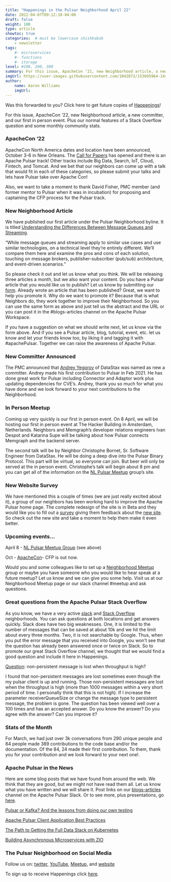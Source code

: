 ```yaml
---
title: "Happenings in the Pulsar Neighborhood April 22"
date: 2022-04-07T09:12:18-04:00
draft: false
weight: 100
type: article
showtoc: true
categories:  # must be lowercase shishkabob
    - newsletter
tags:
    #- microservices
    #- functions
    #- storage
level: #100, 200, 300
summary: For this issue, ApacheCon ‘21, new Neighborhood article, a new committer, and our first in person event.  Plus our normal features of a Stack Overflow question and some monthly community stats.
imgUrl: https://user-images.githubusercontent.com/1042872/153695964-14a47b49-8bd0-4d11-82ca-c92a2fa9bb81.png
author:
    name: Aaron Williams
    imgUrl:
---
```


Was this forwarded to you? Click here to get future copies of [Happenings](https://lp.constantcontactpages.com/su/8nAlVKo/APNeighborhood)!

For this issue, ApacheCon ‘22, new Neighborhood article, a new committer, and our first in person event.  Plus our normal features of a Stack Overflow question and some monthly community stats.

### **ApacheCon ‘22**

ApacheCon North America dates and location have been announced, October 3-6 in New Orleans.  The [Call for Papers](https://www.apachecon.com/acna2022/) has opened and there is an Apache Pulsar track!  Other tracks include Big Data, Search, IoT, Cloud, Fintech, and Tomcat.  And we bet that our neighbors can come up with a talk that would fit in each of these categories, so please submit your talks and lets have Pulsar take over Apache Con!  

Also, we want to take a moment to thank David Fisher, PMC member (and former mentor to Pulsar when it was in incubation) for proposing and captaining the CFP process for the Pulsar track.

### **New Neighborhood Article**

We have published our first article under the Pulsar Neighborhood byline.  It is titled [Understanding the Differences Between Message Queues and Streaming](https://pulsar-neighborhood.github.io/articles/understanding-the-differences-between-message-queues-and-streaming/).

“While message queues and streaming apply to similar use cases and use similar technologies, on a technical level they’re entirely different. We’ll compare them here and examine the pros and cons of each solution, touching on message brokers, publisher-subscriber (pub/sub) architecture, and event-driven scenarios.”

So please check it out and let us know what you think.  We will be releasing three articles a month, but we also want your content.  Do you have a Pulsar article that you would like us to publish? Let us know by submitting our [form](https://github.com/pulsar-neighborhood/pulsar-neighborhood.github.io/issues/new/choose).  Already wrote an article that has been published?  Great, we want to help you promote it.  Why do we want to promote it?  Because that is what Neighbors do, they work together to improve their Neighborhood.  So you can use the same form as above and just tell us the abstract and the URL or you can post it in the #blogs-articles channel on the Apache Pulsar Workspace.

If you have a suggestion on what we should write next, let us know via the form above.  And if you see a Pulsar article, blog, tutorial, event, etc. let us know and let your friends know too, by liking it and tagging it with #apachePulsar.  Together we can raise the awareness of Apache Pulsar.

### **New Committer Announced**

The PMC announced that [Andrey Yegorov](https://github.com/dlg99) of DataStax was named as new a committer.  Andrey made his first contribution to Pulsar in Feb 2021.  He has done great work for Pulsar including Connector and Adaptor work plus updating dependencies for CVE’s.  Andrey, thank you so much for what you have done and we look forward to your next contributions to the Neighborhood.

### **In Person Meetup**

Coming up very quickly is our first in person event.  On 8 April, we will be hosting our first in person event at The Hacker Building in Amsterdam, Netherlands.  Neighbors and Memgraph’s developer relations engineers Ivan Despot and Katarina Supe will be talking about how Pulsar connects Memgraph and the backend server.  

The second talk will be by Neighbor Christophe Bornet, Sr. Software Engineer from DataStax.  He will be doing a deep dive into the Pulsar Binary Protocol.  This part will be virtual, so everyone can join.  But beer will only be served at the in person event.  Christophe’s talk will begin about 8 pm and you can get all of the information on the [NL Pulsar Meetup](https://www.meetup.com/netherlands-apache-pulsar-meetup/events/284660180/) group’s site.

### **New Website Survey**

We have mentioned this a couple of times (we are just really excited about it), a group of our neighbors has been working hard to improve the Apache Pulsar home page.  The complete redesign of the site is in Beta and they would like you to fill out a [survey](https://forms.office.com/r/QK6FYdQ158) giving them feedback about the [new site](https://pulsar-next.staged.apache.org/).  So check out the new site and take a moment to help them make it even better.

### **Upcoming events…**

April 8 - [NL Pulsar Meetup Group](https://www.meetup.com/netherlands-apache-pulsar-meetup/events/284660180/) (see above)

Oct - [ApacheCon](https://www.apachecon.com/acna2022/)- CFP is out now.

Would you and some colleagues like to set up a [Neighborhood Meetup](https://www.meetup.com/pro/apache-pulsar-neighborhood) group or maybe you have someone who you would like to hear speak at a future meetup?  Let us know and we can give you some help.  Visit us at our Neighborhood Meetup page or our slack channel #meetup and ask questions.

### **Great questions from the Apache Pulsar Stack Overflow**

As you know, we have a very active [slack](https://pulsar.apache.org/en/contact/) and [Stack Overflow](https://stackoverflow.com/questions/tagged/apache-pulsar?tab=Newest) neighborhoods.  You can ask questions at both locations and get answers quickly.  Slack does have two big weaknesses.  One, it is limited to the number of messages that can be saved at about 10k and we hit the limit about every three months.  Two, it is not searchable by Google.  Thus, when you put the error message that you received into Google, you won’t see that the question has already been answered once or twice on Slack.  So to promote our great Stack Overflow channel, we thought that we would find a good question and include it here in Happenings.  

[Question](https://stackoverflow.com/questions/70872157/non-persistent-message-is-lost-when-throughput-is-high): non-persistent message is lost when throughput is high?

I found that non-persistent messages are lost sometimes even though the my pulsar client is up and running. Those non-persistent messages are lost when the throughput is high (more than 1000 messages within a very short period of time. I personally think that this is not high). If I increase the parameter receiverQueueSize or change the message type to persistent message, the problem is gone.
The question has been viewed well over a 100 times and has an accepted answer.  Do you know the answer?  Do you agree with the answer? Can you improve it?

### **Stats of the Month**

For March, we had just over 3k conversations from 290 unique people and 84 people made 389 contributions to the code base and/or the documentation.  Of the 84, 24 made their first contribution.  To them, thank you for your contribution and we look forward to your next one!.

### **Apache Pulsar in the News**

Here are some blog posts that we have found from around the web. We think that they are good, but we might not have read them all. Let us know what you have written and we will share it. Post links on our [blogs-articles](https://apache-pulsar.slack.com/archives/C02CUPZ2KMZ) channel on the Apache Pulsar Slack.  Or to see more, plus presentations, go [here](https://pulsar.apache.org/en/resources/).

[Pulsar or Kafka? And the lessons from doing our own testing](https://www.linkedin.com/posts/owentl_pulsar-or-kafka-and-the-lessons-from-doing-acti[%E2%80%A6]ssbB?utm_source=linkedin_share&utm_medium=member_desktop_web)

[Apache Pulsar Client Application Best Practices](https://www.linkedin.com/posts/polyzos_apache-pulsar-client-application-best-practices-activity-6907936077219524608-WV0E/)

[The Path to Getting the Full Data Stack on Kubernetes](https://www.linkedin.com/posts/datastaxdevs_the-path-to-getting-the-full-data-stack-o[%E2%80%A6]r96k?utm_source=linkedin_share&utm_medium=member_desktop_web)

[Building Asynchronous Microservices with ZIO](https://www.linkedin.com/posts/ziverge_building-asynchronous-microservices-with-activ[%E2%80%A6]u4hx?utm_source=linkedin_share&utm_medium=member_desktop_web)

### **The Pulsar Neighborhood on Social Media**

Follow us on: [twitter](https://twitter.com/pulsar_neighbor), [YouTube](https://www.youtube.com/apachepulsarneighborhood), [Meetup](https://www.meetup.com/pro/apache-pulsar-neighborhood), and [website](https://pulsar-neighborhood.com/)

To sign up to receive Happenings click [here](https://lp.constantcontactpages.com/su/8nAlVKo/APNeighborhood).
